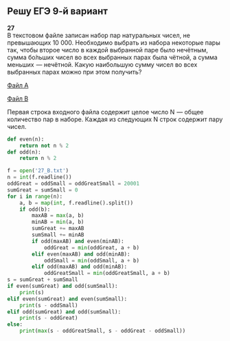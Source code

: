 ## Решу ЕГЭ 9-й вариант

**27**  
В текстовом файле записан набор пар натуральных чисел, не превышающих 10 000. Необходимо выбрать из набора некоторые пары так, чтобы второе число в каждой выбранной паре было нечётным, сумма бо́льших чисел во всех выбранных парах была чётной, а сумма меньших  — нечётной. Какую наибольшую сумму чисел во всех выбранных парах можно при этом получить?

<a href="/reshuege/9/27_A.txt" download>Файл A</a>

<a href="/reshuege/9/27_B.txt" download>Файл B</a>

Первая строка входного файла содержит целое число N  — общее количество пар в наборе. Каждая из следующих N строк содержит пару чисел.

```python
def even(n):
    return not n % 2
def odd(n):
    return n % 2

f = open('27_B.txt')
n = int(f.readline())
oddGreat = oddSmall = oddGreatSmall = 20001
sumGreat = sumSmall = 0
for i in range(n):
    a, b = map(int, f.readline().split())
    if odd(b):
        maxAB = max(a, b)
        minAB = min(a, b)
        sumGreat += maxAB
        sumSmall += minAB
        if odd(maxAB) and even(minAB):
            oddGreat = min(oddGreat, a + b)
        elif even(maxAB) and odd(minAB):
            oddSmall = min(oddSmall, a + b)
        elif odd(maxAB) and odd(minAB):
            oddGreatSmall = min(oddGreatSmall, a + b)
s = sumGreat + sumSmall
if even(sumGreat) and odd(sumSmall):
    print(s)
elif even(sumGreat) and even(sumSmall):
    print(s - oddSmall)
elif odd(sumGreat) and odd(sumSmall):
    print(s - oddGreat)
else:
    print(max(s - oddGreatSmall, s - oddGreat - oddSmall))
```
